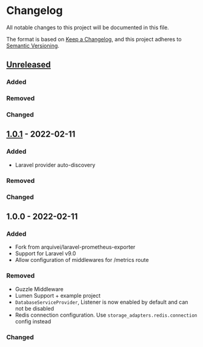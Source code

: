 # Changelog
All notable changes to this project will be documented in this file.

The format is based on [Keep a Changelog](https://keepachangelog.com/en/1.0.0/),
and this project adheres to [Semantic Versioning](https://semver.org/spec/v2.0.0.html).

## [Unreleased]
### Added

### Removed

### Changed

## [1.0.1] - 2022-02-11
### Added
 - Laravel provider auto-discovery

### Removed

### Changed

## 1.0.0 - 2022-02-11
### Added
 - Fork from arquivei/laravel-prometheus-exporter
 - Support for Laravel v9.0
 - Allow configuration of middlewares for /metrics route

### Removed
 - Guzzle Middleware
 - Lumen Support + example project
 - `DatabaseServiceProvider`, Listener is now enabled by default and can not be disabled
 - Redis connection configuration. Use `storage_adapters.redis.connection` config instead

### Changed

[Unreleased]: https://github.com/saschahemleb/laravel-prometheus-exporter/compare/v1.0.1...main
[1.0.1]: https://github.com/saschahemleb/laravel-prometheus-exporter/compare/v1.0.0...v1.0.1